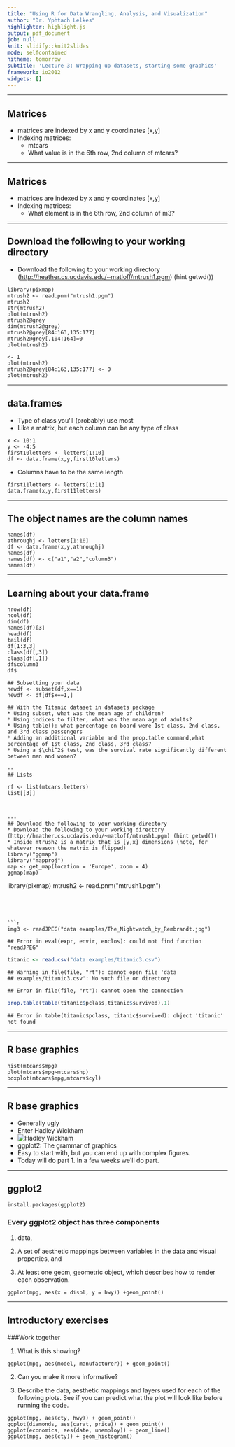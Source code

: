 ```yaml
---
title: "Using R for Data Wrangling, Analysis, and Visualization"
author: "Dr. Yphtach Lelkes"
highlighter: highlight.js
output: pdf_document
job: null
knit: slidify::knit2slides
mode: selfcontained
hitheme: tomorrow
subtitle: 'Lecture 3: Wrapping up datasets, starting some graphics'
framework: io2012
widgets: []
---
```


---
## Matrices
* matrices are indexed by x and y coordinates [x,y]
* Indexing matrices: 
  * mtcars
  * What value is in the 6th row, 2nd column of mtcars?


---
## Matrices
* matrices are indexed by x and y coordinates [x,y]
* Indexing matrices: 
  * What element is in the 6th row, 2nd column of m3?

---
## Download the following to your working directory
* Download the following to your working directory (http://heather.cs.ucdavis.edu/~matloff/mtrush1.pgm) (hint getwd())


```
library(pixmap)
mtrush2 <- read.pnm("mtrush1.pgm")
mtrush2
str(mtrush2)
plot(mtrush2)
mtrush2@grey
dim(mtrush2@grey)
mtrush2@grey[84:163,135:177]
mtrush2@grey[,104:164]=0
plot(mtrush2)

<- 1
plot(mtrush2)
mtrush2@grey[84:163,135:177] <- 0
plot(mtrush2)
```

---
## data.frames
* Type of class you'll (probably) use most
* Like a matrix, but each column can be any type of class

```
x <- 10:1
y <- -4:5
first10letters <- letters[1:10] 
df <- data.frame(x,y,first10letters)
```

* Columns have to be the same length
```
first11letters <- letters[1:11] 
data.frame(x,y,first11letters)
```

---
## The object names are the column names

```
names(df)
athroughj <- letters[1:10] 
df <- data.frame(x,y,athroughj)
names(df)
names(df) <- c("a1","a2","column3")
names(df)
```

---
## Learning about your data.frame

```
nrow(df)
ncol(df)
dim(df)
names(df)[3]
head(df)
tail(df)
df[1:3,3]
class(df[,3])
class(df[,1])
df$column3
df$ 
```

```
## Subsetting your data
newdf <- subset(df,x==1)
newdf <- df[df$x==1,]
```

```
## With the Titanic dataset in datasets package
* Using subset, what was the mean age of children?
* Using indices to filter, what was the mean age of adults?
* Using table(): what percentage on board were 1st class, 2nd class, and 3rd class passengers
* Adding an additional variable and the prop.table command,what percentage of 1st class, 2nd class, 3rd class?
* Using a $\chi^2$ test, was the survival rate significantly different between men and women?

--
## Lists

rf <- list(mtcars,letters)
list[[3]]



---
## Download the following to your working directory
* Download the following to your working directory (http://heather.cs.ucdavis.edu/~matloff/mtrush1.pgm) (hint getwd())
* Inside mtrush2 is a matrix that is [y,x] dimensions (note, for whatever reason the matrix is flipped)
library("ggmap")
library("mapproj")
map <- get_map(location = 'Europe', zoom = 4)
ggmap(map)
```
library(pixmap)
mtrush2 <- read.pnm("mtrush1.pgm")
```




```r
img3 <- readJPEG("data examples/The_Nightwatch_by_Rembrandt.jpg")
```

```
## Error in eval(expr, envir, enclos): could not find function "readJPEG"
```

```r
titanic <- read.csv("data examples/titanic3.csv")
```

```
## Warning in file(file, "rt"): cannot open file 'data
## examples/titanic3.csv': No such file or directory
```

```
## Error in file(file, "rt"): cannot open the connection
```

```r
prop.table(table(titanic$pclass,titanic$survived),1)
```

```
## Error in table(titanic$pclass, titanic$survived): object 'titanic' not found
```

---
## R base graphics
```
hist(mtcars$mpg)
plot(mtcars$mpg~mtcars$hp)
boxplot(mtcars$mpg,mtcars$cyl)
```

---
## R base graphics
* Generally ugly
* Enter Hadley Wickham
* ![Hadley Wickham](http://www.statistics.rice.edu/uploadedImages/Faculty/hadley-rice%201.JPG)
* ggplot2: The grammar of graphics
* Easy to start with, but you can end up with complex figures. 
* Today will do part 1. In a few weeks we'll do part. 

---
## ggplot2

```
install.packages(ggplot2)
```

### Every ggplot2 object has three components
1. data,

2. A set of aesthetic mappings between variables in the data and visual properties, and

3. At least one geom, geometric object, which describes how to render each observation.

```
ggplot(mpg, aes(x = displ, y = hwy)) +geom_point()
```

---
## Introductory exercises
###Work together
1. What is this showing? 
```
ggplot(mpg, aes(model, manufacturer)) + geom_point() 
```
2. Can you make it more informative?

3. Describe the data, aesthetic mappings and layers used for each of the following plots. See if you can predict what the plot will look like before running the code.

```
ggplot(mpg, aes(cty, hwy)) + geom_point()
ggplot(diamonds, aes(carat, price)) + geom_point()
ggplot(economics, aes(date, unemploy)) + geom_line()
ggplot(mpg, aes(cty)) + geom_histogram()
```
